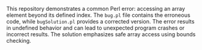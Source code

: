This repository demonstrates a common Perl error: accessing an array element beyond its defined index. The `bug.pl` file contains the erroneous code, while `bugSolution.pl` provides a corrected version.  The error results in undefined behavior and can lead to unexpected program crashes or incorrect results. The solution emphasizes safe array access using bounds checking.